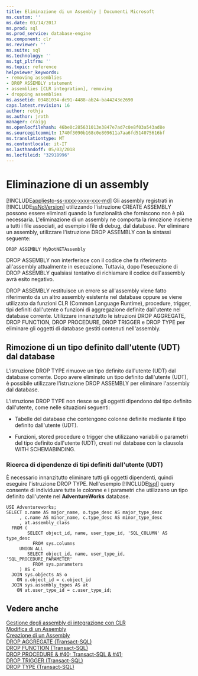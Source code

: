 ```yaml
---
title: Eliminazione di un Assembly | Documenti Microsoft
ms.custom: ''
ms.date: 03/14/2017
ms.prod: sql
ms.prod_service: database-engine
ms.component: clr
ms.reviewer: ''
ms.suite: sql
ms.technology: ''
ms.tgt_pltfrm: ''
ms.topic: reference
helpviewer_keywords:
- removing assemblies
- DROP ASSEMBLY statement
- assemblies [CLR integration], removing
- dropping assemblies
ms.assetid: 03481034-dc91-4488-ab24-ba44243e2690
caps.latest.revision: 16
author: rothja
ms.author: jroth
manager: craigg
ms.openlocfilehash: 46be0c285631013e3847e7ad7c0e8f03a543ad8e
ms.sourcegitcommit: 1740f3090b168c0e809611a7aa6fd514075616bf
ms.translationtype: MT
ms.contentlocale: it-IT
ms.lasthandoff: 05/03/2018
ms.locfileid: "32918996"
---
```

# <a name="dropping-an-assembly"></a>Eliminazione di un assembly
[!INCLUDE[appliesto-ss-xxxx-xxxx-xxx-md](../../../includes/appliesto-ss-xxxx-xxxx-xxx-md.md)]
  Gli assembly registrati in [!INCLUDE[ssNoVersion](../../../includes/ssnoversion-md.md)] utilizzando l'istruzione CREATE ASSEMBLY possono essere eliminati quando la funzionalità che forniscono non è più necessaria. L'eliminazione di un assembly ne comporta la rimozione insieme a tutti i file associati, ad esempio i file di debug, dal database. Per eliminare un assembly, utilizzare l'istruzione DROP ASSEMBLY con la sintassi seguente:  
  
```  
DROP ASSEMBLY MyDotNETAssembly  
```  
  
 DROP ASSEMBLY non interferisce con il codice che fa riferimento all'assembly attualmente in esecuzione. Tuttavia, dopo l'esecuzione di DROP ASSEMBLY qualsiasi tentativo di richiamare il codice dell'assembly avrà esito negativo.  
  
 DROP ASSEMBLY restituisce un errore se all'assembly viene fatto riferimento da un altro assembly esistente nel database oppure se viene utilizzato da funzioni CLR (Common Language Runtime), procedure, trigger, tipi definiti dall'utente o funzioni di aggregazione definite dall'utente nel database corrente. Utilizzare innanzitutto le istruzioni DROP AGGREGATE, DROP FUNCTION, DROP PROCEDURE, DROP TRIGGER e DROP TYPE per eliminare gli oggetti di database gestiti contenuti nell'assembly.  
  
## <a name="removing-a-udt-from-the-database"></a>Rimozione di un tipo definito dall'utente (UDT) dal database  
 L'istruzione DROP TYPE rimuove un tipo definito dall'utente (UDT) dal database corrente. Dopo avere eliminato un tipo definito dall'utente (UDT), è possibile utilizzare l'istruzione DROP ASSEMBLY per eliminare l'assembly dal database.  
  
 L'istruzione DROP TYPE non riesce se gli oggetti dipendono dal tipo definito dall'utente, come nelle situazioni seguenti:  
  
-   Tabelle del database che contengono colonne definite mediante il tipo definito dall'utente (UDT).  
  
-   Funzioni, stored procedure o trigger che utilizzano variabili o parametri del tipo definito dall'utente (UDT), creati nel database con la clausola WITH SCHEMABINDING.  
  
### <a name="finding-udt-dependencies"></a>Ricerca di dipendenze di tipi definiti dall'utente (UDT)  
 È necessario innanzitutto eliminare tutti gli oggetti dipendenti, quindi eseguire l'istruzione DROP TYPE. Nell'esempio [!INCLUDE[tsql](../../../includes/tsql-md.md)] query consente di individuare tutte le colonne e i parametri che utilizzano un tipo definito dall'utente nel **AdventureWorks** database.  
  
```  
USE Adventureworks;  
SELECT o.name AS major_name, o.type_desc AS major_type_desc  
     , c.name AS minor_name, c.type_desc AS minor_type_desc  
     , at.assembly_class  
  FROM (  
        SELECT object_id, name, user_type_id, 'SQL_COLUMN' AS type_desc  
          FROM sys.columns  
     UNION ALL  
        SELECT object_id, name, user_type_id, 'SQL_PROCEDURE_PARAMETER'  
          FROM sys.parameters  
     ) AS c  
  JOIN sys.objects AS o  
    ON o.object_id = c.object_id  
  JOIN sys.assembly_types AS at  
    ON at.user_type_id = c.user_type_id;   
```  
  
## <a name="see-also"></a>Vedere anche  
 [Gestione degli assembly di integrazione con CLR](../../../relational-databases/clr-integration/assemblies/managing-clr-integration-assemblies.md)   
 [Modifica di un Assembly](../../../relational-databases/clr-integration/assemblies/altering-an-assembly.md)   
 [Creazione di un Assembly](../../../relational-databases/clr-integration/assemblies/creating-an-assembly.md)   
 [DROP AGGREGATE &#40;Transact-SQL&#41;](../../../t-sql/statements/drop-aggregate-transact-sql.md)   
 [DROP FUNCTION &#40;Transact-SQL&#41;](../../../t-sql/statements/drop-function-transact-sql.md)   
 [DROP PROCEDURE & #40; Transact-SQL & #41;](../../../t-sql/statements/drop-procedure-transact-sql.md)   
 [DROP TRIGGER &#40;Transact-SQL&#41;](../../../t-sql/statements/drop-trigger-transact-sql.md)   
 [DROP TYPE &#40;Transact-SQL&#41;](../../../t-sql/statements/drop-type-transact-sql.md)  
  
  
